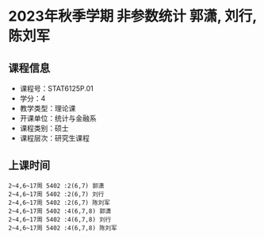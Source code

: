 # 2023年秋季学期 非参数统计 郭潇, 刘行, 陈刘军






## 课程信息

- 课程号：STAT6125P.01
- 学分：4
- 教学类型：理论课
- 开课单位：统计与金融系
- 课程类别：硕士
- 课程层次：研究生课程

## 上课时间

```
2~4,6~17周 5402 :2(6,7) 郭潇
2~4,6~17周 5402 :2(6,7) 刘行
2~4,6~17周 5402 :2(6,7) 陈刘军
2~4,6~17周 5402 :4(6,7,8) 郭潇
2~4,6~17周 5402 :4(6,7,8) 刘行
2~4,6~17周 5402 :4(6,7,8) 陈刘军
```

